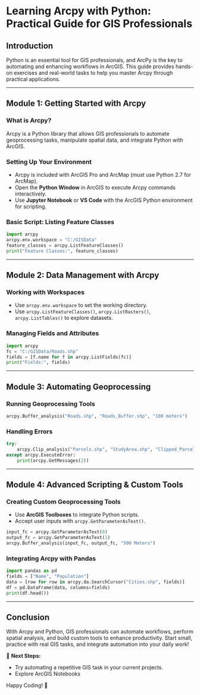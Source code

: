 # Learning Arcpy with Python: Practical Guide for GIS Professionals

## Introduction

Python is an essential tool for GIS professionals, and ArcPy is the key to automating and enhancing workflows in ArcGIS. This guide provides hands-on exercises and real-world tasks to help you master Arcpy through practical applications.

---

## Module 1: Getting Started with Arcpy

### What is Arcpy?

Arcpy is a Python library that allows GIS professionals to automate geoprocessing tasks, manipulate spatial data, and integrate Python with ArcGIS.

### Setting Up Your Environment

- Arcpy is included with ArcGIS Pro and ArcMap (must use Python 2.7 for ArcMap).
- Open the **Python Window** in ArcGIS to execute Arcpy commands interactively.
- Use **Jupyter Notebook** or **VS Code** with the ArcGIS Python environment for scripting.

### Basic Script: Listing Feature Classes

```python
import arcpy
arcpy.env.workspace = "C:/GISData"
feature_classes = arcpy.ListFeatureClasses()
print("Feature Classes:", feature_classes)
```


---

## Module 2: Data Management with Arcpy

### Working with Workspaces

- Use `arcpy.env.workspace` to set the working directory.
- Use `arcpy.ListFeatureClasses()`, `arcpy.ListRasters()`, `arcpy.ListTables()` to explore datasets.

### Managing Fields and Attributes

```python
import arcpy
fc = "C:/GISData/Roads.shp"
fields = [f.name for f in arcpy.ListFields(fc)]
print("Fields:", fields)
```


---

## Module 3: Automating Geoprocessing

### Running Geoprocessing Tools

```python
arcpy.Buffer_analysis("Roads.shp", "Roads_Buffer.shp", "100 meters")
```


### Handling Errors

```python
try:
    arcpy.Clip_analysis("Parcels.shp", "StudyArea.shp", "Clipped_Parcels.shp")
except arcpy.ExecuteError:
    print(arcpy.GetMessages(2))
```

---



## Module 4: Advanced Scripting & Custom Tools

### Creating Custom Geoprocessing Tools

- Use **ArcGIS Toolboxes** to integrate Python scripts.
- Accept user inputs with `arcpy.GetParameterAsText()`.

```python
input_fc = arcpy.GetParameterAsText(0)
output_fc = arcpy.GetParameterAsText(1)
arcpy.Buffer_analysis(input_fc, output_fc, "500 Meters")
```

### Integrating Arcpy with Pandas

```python
import pandas as pd
fields = ["Name", "Population"]
data = [row for row in arcpy.da.SearchCursor("Cities.shp", fields)]
df = pd.DataFrame(data, columns=fields)
print(df.head())
```


---

## Conclusion

With Arcpy and Python, GIS professionals can automate workflows, perform spatial analysis, and build custom tools to enhance productivity. Start small, practice with real GIS tasks, and integrate automation into your daily work!

🚀 **Next Steps:**

- Try automating a repetitive GIS task in your current projects.
- Explore ArcGIS Notebooks 

Happy Coding! 🎯
